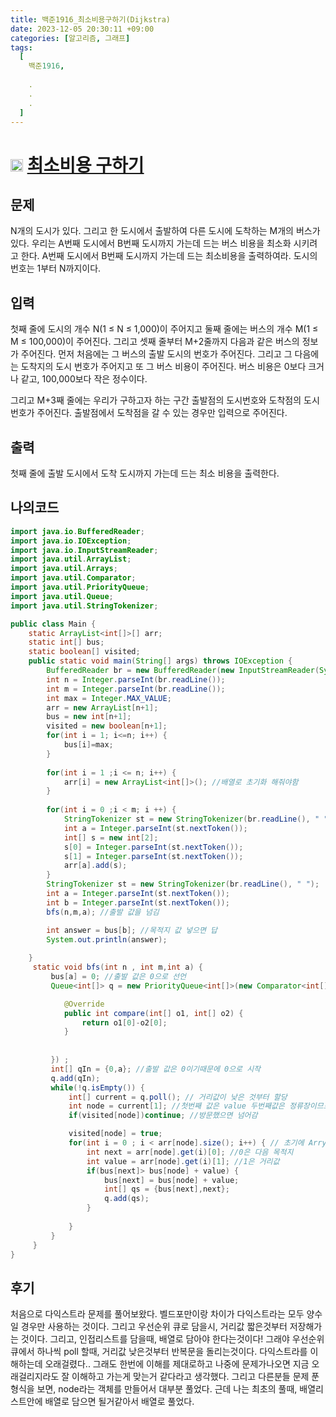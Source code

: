 ```yaml
---
title: 백준1916_최소비용구하기(Dijkstra)
date: 2023-12-05 20:30:11 +09:00
categories: [알고리즘, 그래프]
tags:
  [
    백준1916,
    
    .
    .
    .
  ]
---
```


# <img width="20px"  src="https://d2gd6pc034wcta.cloudfront.net/tier/11.svg" class="solvedac-tier"> [최소비용 구하기](https://www.acmicpc.net/problem/1916) 


## 문제
<p>N개의 도시가 있다. 그리고 한 도시에서 출발하여 다른 도시에 도착하는 M개의 버스가 있다. 우리는 A번째 도시에서 B번째 도시까지 가는데 드는 버스 비용을 최소화 시키려고 한다. A번째 도시에서 B번째 도시까지 가는데 드는 최소비용을 출력하여라. 도시의 번호는 1부터 N까지이다.</p>

## 입력
<p>첫째 줄에 도시의 개수 N(1 ≤ N ≤ 1,000)이 주어지고 둘째 줄에는 버스의 개수 M(1 ≤ M ≤ 100,000)이 주어진다. 그리고 셋째 줄부터 M+2줄까지 다음과 같은 버스의 정보가 주어진다. 먼저 처음에는 그 버스의 출발 도시의 번호가 주어진다. 그리고 그 다음에는 도착지의 도시 번호가 주어지고 또 그 버스 비용이 주어진다. 버스 비용은 0보다 크거나 같고, 100,000보다 작은 정수이다.</p>

<p>그리고 M+3째 줄에는 우리가 구하고자 하는 구간 출발점의 도시번호와 도착점의 도시번호가 주어진다. 출발점에서 도착점을 갈 수 있는 경우만 입력으로 주어진다.</p>

## 출력
<p>첫째 줄에 출발 도시에서 도착 도시까지 가는데 드는 최소 비용을 출력한다.</p>

## 나의코드

```java
import java.io.BufferedReader;
import java.io.IOException;
import java.io.InputStreamReader;
import java.util.ArrayList;
import java.util.Arrays;
import java.util.Comparator;
import java.util.PriorityQueue;
import java.util.Queue;
import java.util.StringTokenizer;

public class Main {
	static ArrayList<int[]>[] arr;
	static int[] bus;
	static boolean[] visited;
	public static void main(String[] args) throws IOException {
		BufferedReader br = new BufferedReader(new InputStreamReader(System.in));
		int n = Integer.parseInt(br.readLine());
		int m = Integer.parseInt(br.readLine());
		int max = Integer.MAX_VALUE;
		arr = new ArrayList[n+1];
		bus = new int[n+1];
		visited = new boolean[n+1];
		for(int i = 1; i<=n; i++) {
			bus[i]=max;
		}
		
		for(int i = 1 ;i <= n; i++) {
			arr[i] = new ArrayList<int[]>(); //배열로 초기화 해줘야함
		}
		
		for(int i = 0 ;i < m; i ++) {
			StringTokenizer st = new StringTokenizer(br.readLine(), " ");
			int a = Integer.parseInt(st.nextToken());
			int[] s = new int[2];
			s[0] = Integer.parseInt(st.nextToken());
			s[1] = Integer.parseInt(st.nextToken());
			arr[a].add(s);
		}
		StringTokenizer st = new StringTokenizer(br.readLine(), " ");
		int a = Integer.parseInt(st.nextToken());
		int b = Integer.parseInt(st.nextToken());
		bfs(n,m,a); //출발 값을 넘김

		int answer = bus[b]; //목적지 값 넣으면 답
		System.out.println(answer);
		
	}
	 static void bfs(int n , int m,int a) {
		 bus[a] = 0; //출발 값은 0으로 선언
		 Queue<int[]> q = new PriorityQueue<int[]>(new Comparator<int[]>() { //우선순위 거리값으로 해줘야함

			@Override
			public int compare(int[] o1, int[] o2) {
				return o1[0]-o2[0];
			}
			 
			 
		 }) ;
		 int[] qIn = {0,a}; //출발 값은 0이기때문에 0으로 시작
		 q.add(qIn);
		 while(!q.isEmpty()) {
			 int[] current = q.poll(); // 거리값이 낮은 것부터 할당
			 int node = current[1]; //첫번째 값은 value 두번째값은 정류장이므로 1을 넣음
			 if(visited[node])continue; //방문했으면 넘어감

			 visited[node] = true;
			 for(int i = 0 ; i < arr[node].size(); i++) { // 초기에 ArryList 안에 배열로 한 이유
				 int next = arr[node].get(i)[0]; //0은 다음 목적지
				 int value = arr[node].get(i)[1]; //1은 거리값
				 if(bus[next]> bus[node] + value) {  
					 bus[next] = bus[node] + value;
					 int[] qs = {bus[next],next};
					 q.add(qs);
				 }
				 
			 }
		 }
	 }
}
```
## 후기
<p> 처음으로 다익스트라 문제를 풀어보왔다. 벨드포만이랑 차이가 다익스트라는 모두 양수일 경우만 사용하는 것이다. 그리고 우선순위 큐로 담을시, 거리값 짧은것부터 저장해가는 것이다.
 그리고, 인접리스트를 담을때, 배열로 담아야 한다는것이다! 그래야 우선순위 큐에서 하나씩 poll 할때, 거리값 낮은것부터 반복문을 돌리는것이다. 다익스트라를 이해하는데 오래걸렸다.. 그래도 한번에
 이해를 제대로하고 나중에 문제가나오면 지금 오래걸리지라도 잘 이해하고 가는게 맞는거 같다라고 생각했다. 그리고 다른분들 문제 푼 형식을 보면, node라는 객체를 만들어서 대부분 풀었다.
 근데 나는 최초의 풀때, 배열리스트안에 배열로 담으면 될거같아서 배열로 풀었다. </p>
